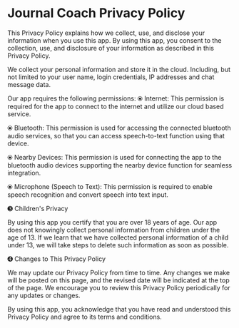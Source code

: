 # Journal Coach Privacy Policy

This Privacy Policy explains how we collect, use, and disclose your information when you use this app. By using this app, you consent to the collection, use, and disclosure of your information as described in this Privacy Policy.

We collect your personal information and store it in the cloud. Including, but not limited to your user name, login credentials, IP addresses and chat message data.

Our app requires the following permissions:
⦿ Internet: This permission is required for the app to connect to the internet and utilize our cloud based service.

⦿ Bluetooth: This permission is used for accessing the connected bluetooth audio services, so that you can access speech-to-text function using that device.

⦿ Nearby Devices: This permission is used for connecting the app to the bluetooth audio devices supporting the nearby device function for seamless integration.

⦿ Microphone (Speech to Text): This permission is required to enable speech recognition and convert speech into text input.

➌ Children's Privacy

By using this app you certify that you are over 18 years of age.  Our app does not knowingly collect personal information from children under the age of 13. If we learn that we have collected personal information of a child under 13, we will take steps to delete such information as soon as possible.

➍ Changes to This Privacy Policy

We may update our Privacy Policy from time to time. Any changes we make will be posted on this page, and the revised date will be indicated at the top of the page. We encourage you to review this Privacy Policy periodically for any updates or changes.

By using this app, you acknowledge that you have read and understood this Privacy Policy and agree to its terms and conditions.
